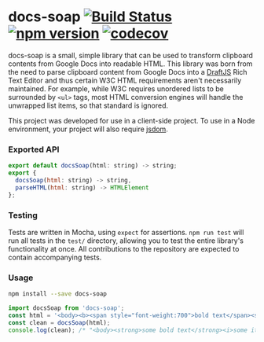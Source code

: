 # docs-soap [![Build Status](https://travis-ci.org/aem/docs-soap.svg?branch=master)](https://travis-ci.org/aem/docs-soap) [![npm version](https://badge.fury.io/js/docs-soap.svg)](https://badge.fury.io/js/docs-soap) [![codecov](https://codecov.io/gh/aem/docs-soap/branch/master/graph/badge.svg)](https://codecov.io/gh/aem/docs-soap)

docs-soap is a small, simple library that can be used to transform clipboard contents from Google Docs into readable HTML. This library was born from the need to parse clipboard content from Google Docs into a [DraftJS](https://www.github.com/facebook/draft-js) Rich Text Editor and thus certain W3C HTML requirements aren't necessarily maintained. For example, while W3C requires unordered lists to be surrounded by `<ul>` tags, most HTML conversion engines will handle the unwrapped list items, so that standard is ignored. 

This project was developed for use in a client-side project. To use in a Node environment, your project will also require [jsdom](https://www.npmjs.com/package/jsdom). 

### Exported API
```js
export default docsSoap(html: string) -> string;
export {
  docsSoap(html: string) -> string,
  parseHTML(html: string) -> HTMLElement
};
```

### Testing
Tests are written in Mocha, using `expect` for assertions. `npm run test` will run all tests in the `test/` directory, allowing you to test the entire library's functionality at once. All contributions to the repository are expected to contain accompanying tests.

### Usage
```bash
npm install --save docs-soap
```
```js
import docsSoap from 'docs-soap';
const html = '<body><b><span style="font-weight:700">bold text</span><span style="font-style:italic">some italic text</span></b></body>';
const clean = docsSoap(html);
console.log(clean); /* "<body><strong>some bold text</strong><i>some italic text</i></body>" */
```
